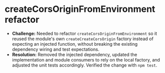 # createCorsOriginFromEnvironment refactor

- **Challenge:** Needed to refactor `createCorsOriginFromEnvironment` so it reused the module's own `createCreateCorsOrigin` factory instead of expecting an injected function, without breaking the existing dependency wiring and test expectations.
- **Resolution:** Removed the injected dependency, updated the implementation and module consumers to rely on the local factory, and adjusted the unit tests accordingly. Verified the change with `npm test`.
